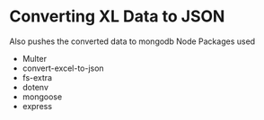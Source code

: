 # Converting XL Data to JSON
Also pushes the converted data to mongodb
Node Packages used
* Multer
* convert-excel-to-json
* fs-extra
* dotenv
* mongoose
* express
